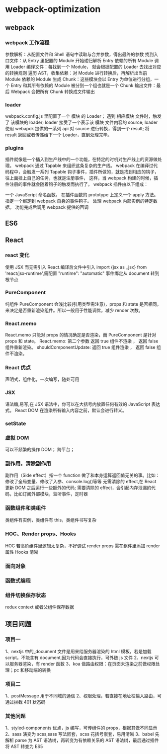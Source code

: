# webpack-optimization

## webpack

### webpack 工作流程

参数解析：从配置文件和 Shell 语句中读取与合并参数，得出最终的参数
找到入口文件：从 Entry 里配置的 Module 开始递归解析 Entry 依赖的所有 Module 调用
Loader 编译文件：每找到一个 Module， 就会根据配置的 Loader 去找出对应的转换规则
遍历 AST，收集依赖：对 Module 进行转换后，再解析出当前 Module 依赖的 Module
生成 Chunk：这些模块会以 Entry 为单位进行分组，一个 Entry 和其所有依赖的 Module 被分到一个组也就是一个 Chunk
输出文件：最后 Webpack 会把所有 Chunk 转换成文件输出

### loader

webpack.config.js 里配置了一个 模块 的 Loader；
遇到 相应模块 文件时，触发了 该模块的 loader;
loader 接受了一个表示该 模块 文件内容的 source;
loader 使用 webapck 提供的一系列 api 对 source 进行转换，得到一个 result;
将 result 返回或者传递给下一个 Loader，直到处理完毕。

### plugins

插件就像是一个插入到生产线中的一个功能，在特定的时机对生产线上的资源做处理。
webpack 通过 Tapable 来组织这条复杂的生产线。
webpack 在编译过代码程中，会触发一系列 Tapable 钩子事件，插件所做的，就是找到相应的钩子，往上面挂上自己的任务，也就是注册事件，
这样，当 webpack 构建的时候，插件注册的事件就会随着钩子的触发而执行了。
webpack 插件由以下组成：

一个 JavaScript 命名函数。
在插件函数的 prototype 上定义一个 apply 方法。
指定一个绑定到 webpack 自身的事件钩子。
处理 webpack 内部实例的特定数据。
功能完成后调用 webpack 提供的回调

## ES6

## React

### react 变化

使用 JSX 而无需引入 React.编译后文件中引入 import {jsx as \_jsx} from 'react/jsx-runtime',需配置
"runtime": "automatic"
事件绑定从 document 转到根节点

### PureComponent

纯组件 PureComponent 会浅比较(引用类型需注意)，props 和 state 是否相同，来决定是否重新渲染组件。所以一般用于性能调优，减少 render 次数。

### React.memo

React.memo 只能对 props 的情况确定是否渲染，而 PureComponent 是针对 props 和 state。
React.memo: 第二个参数 返回 true 组件不渲染 ， 返回 false 组件重新渲染。 shouldComponentUpdate: 返回 true 组件渲染 ， 返回 false 组件不渲染。

### React 优点

声明式，组件化，一次编写，随处可用

### JSX

语法糖,易写,在 JSX 语法中，你可以在大括号内放置任何有效的 JavaScript 表达式。
React DOM 在渲染所有输入内容之前，默认会进行转义。

### setState

### 虚拟 DOM

可以不频繁的操作 DOM；
跨平台；

### 副作用，清除副作用

副作用（Side effect）指一个 function 做了和本身运算返回值无关的事。比如：修改了全局变量、修改了入参、console.log()等等
无需清除的 effect,在 React 更新 DOM 之后运行一些额外的代码;
需要清除的 effect，会引起内存泄漏的代码，比如订阅外部模块，监听事件，定时器

### 函数组件和类组件

类组件有实例，类组件有 this，类组件书写复杂

### HOC、Render props、Hooks

HOC 若高阶组件里逻辑太复杂，不好调试
render props 需在组件里添加 render 属性
Hooks 清晰

### 面向对象

### 函数式编程

### 组件切换保存状态

redux context 或者父组件保存数据

## 项目问题

### 项目一

1、nextjs 中的\_document 文件是用来给服务器渲染的 html 模板，若是加载 script，不能含有 document,因为代码会直接执行，可外链 js 文件
2、nextjs 可以服务器渲染，有 render 函数
3、koa 做路由权限：在页面未渲染之前做权限处理；pc 和移动端的转换

### 项目二

1、postMessage 用于不同域的通信
2、权限处理，若直接在地址栏输入路由，可通过拦截 401 状态码

### 其他问题

1、styled-components 优点，js 编写，可传组件的 props，根据其做不同显示
2、sass 演变为 scss,sass 写法嵌套，scss 花括号嵌套，易用清晰
3、babel 先解析 parse 为 AST 语法树，再转变为有依赖关系的 AST 语法树，最后通过插件将 AST 转变为 ES5
